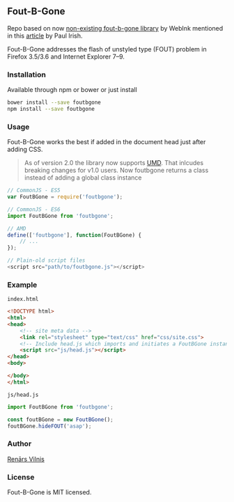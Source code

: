 ## Fout-B-Gone

Repo based on now [non-existing fout-b-gone library](http://app.webink.com/fout-b-gone/) by WebInk mentioned in this [article](http://www.paulirish.com/2009/fighting-the-font-face-fout/) by Paul Irish.

Fout-B-Gone addresses the flash of unstyled type (FOUT) problem in Firefox 3.5/3.6 and Internet Explorer 7–9.

### Installation
Available through npm or bower or just install 

```bash
bower install --save foutbgone
npm install --save foutbgone
```

### Usage
Fout-B-Gone works the best if added in the document head just after adding CSS.

>As of version 2.0 the library now supports [UMD](https://github.com/umdjs/umd). That inlcudes breaking changes for v1.0 users. Now foutbgone returns a class instead of adding a global class instance

```javascript
// CommonJS - ES5
var FoutBGone = require('foutbgone');

// CommonJS - ES6
import FoutBGone from 'foutbgone';

// AMD
define(['foutbgone'], function(FoutBGone) {
    // ...
});

// Plain-old script files
<script src="path/to/foutbgone.js"></script>
```

### Example

`index.html`

```html
<!DOCTYPE html>
<html>
<head>
    <!-- site meta data -->
    <link rel="stylesheet" type="text/css" href="css/site.css">
    <!-- Include head.js which imports and initiates a FoutBGone instance -->
    <script src="js/head.js"></script>
</head>
<body>

</body>
</html>
```

`js/head.js`

```javascript
import FoutBGone from 'foutbgone';

const foutBGone = new FoutBGone();
foutBGone.hideFOUT('asap');
```

### Author
[Renārs Vilnis](https://twitter.com/RenarsVilnis)

### License
Fout-B-Gone is MIT licensed.
